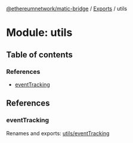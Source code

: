[@ethereumnetwork/matic-bridge](../README.md) / [Exports](../modules.md) / utils

# Module: utils

## Table of contents

### References

- [eventTracking](utils.md#eventtracking)

## References

### eventTracking

Renames and exports: [utils/eventTracking](utils_eventTracking.md)
